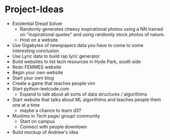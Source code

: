 # Project-Ideas
* Existential Dread Solver
    * Randomly generates cheesy inspirational photos using a NN trained on "inspirational quotes" and using randomly stock photos of nature.
    * Host on a website
* Use Gigabytes of newspapers data you have to come to some interesting conclusion
* Use Lyric data to build rap lyric generator
* Build websites to list tech resources in Hyde Park, south side
* Redo FEMMES website
* Begin your own website
* Start your own blog
* Create a game that teaches people vim
* Start python-leetcode.com
    * Expand to talk about all sorts of data structures / algorithims
* Start website that talks about ML algorithims and teaches people them one at a time
    * maybe a chance to learn d3?
* Muslims in Tech page/ group/ community
    * Start on campus
    * Connect with people downtown
* Build mockup of Andrew's idea




